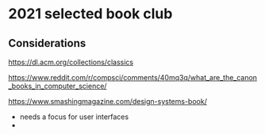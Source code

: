 # 2021 selected book club



## Considerations

https://dl.acm.org/collections/classics

https://www.reddit.com/r/compsci/comments/40mq3q/what_are_the_canon_books_in_computer_science/

https://www.smashingmagazine.com/design-systems-book/
- needs a focus for user interfaces
- 